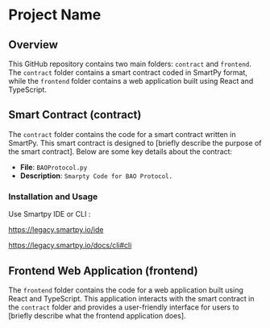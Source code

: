 # Project Name

## Overview

This GitHub repository contains two main folders: `contract` and `frontend`. The `contract` folder contains a smart contract coded in SmartPy format, while the `frontend` folder contains a web application built using React and TypeScript.

## Smart Contract (contract)

The `contract` folder contains the code for a smart contract written in SmartPy. This smart contract is designed to [briefly describe the purpose of the smart contract]. Below are some key details about the contract:

- **File**: `BAOProtocol.py`
- **Description**: `Smarpty Code for BAO Protocol.`

### Installation and Usage

Use Smartpy IDE or CLI :

https://legacy.smartpy.io/ide

https://legacy.smartpy.io/docs/cli#cli

## Frontend Web Application (frontend)

The `frontend` folder contains the code for a web application built using React and TypeScript. This application interacts with the smart contract in the `contract` folder and provides a user-friendly interface for users to [briefly describe what the frontend application does].


